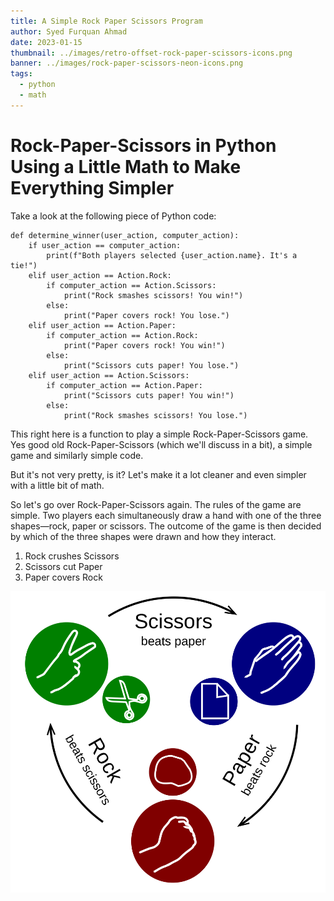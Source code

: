 ```yaml
---
title: A Simple Rock Paper Scissors Program
author: Syed Furquan Ahmad
date: 2023-01-15
thumbnail: ../images/retro-offset-rock-paper-scissors-icons.png
banner: ../images/rock-paper-scissors-neon-icons.png
tags:
  - python
  - math
---
```

# Rock-Paper-Scissors in Python Using a Little Math to Make Everything Simpler

Take a look at the following piece of Python code:

```
def determine_winner(user_action, computer_action):
    if user_action == computer_action:
        print(f"Both players selected {user_action.name}. It's a tie!")
    elif user_action == Action.Rock:
        if computer_action == Action.Scissors:
            print("Rock smashes scissors! You win!")
        else:
            print("Paper covers rock! You lose.")
    elif user_action == Action.Paper:
        if computer_action == Action.Rock:
            print("Paper covers rock! You win!")
        else:
            print("Scissors cuts paper! You lose.")
    elif user_action == Action.Scissors:
        if computer_action == Action.Paper:
            print("Scissors cuts paper! You win!")
        else:
            print("Rock smashes scissors! You lose.")
```

This right here is a function to play a simple Rock-Paper-Scissors game. Yes good old Rock-Paper-Scissors (which we'll discuss in a bit), a simple game and similarly simple code.

But it's not very pretty, is it? Let's make it a lot cleaner and even simpler with a little bit of math.

So let's go over Rock-Paper-Scissors again. The rules of the game are simple. Two players each simultaneously draw a hand with one of the three shapes—rock, paper or scissors. The outcome of the game is then decided by which of the three shapes were drawn and how they interact.

1. Rock crushes Scissors
2. Scissors cut Paper
3. Paper covers Rock

![Rock Paper Scissors image](../images/rock-paper-scissors.svg.png)
